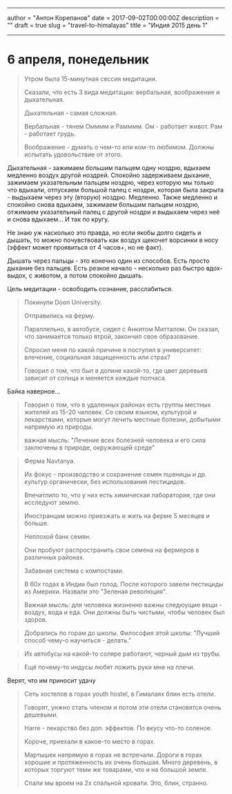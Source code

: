 

------

author = "Антон Корепанов"
date = 2017-09-02T00:00:00Z
description = ""
draft = true
slug = "travel-to-himalayas"
title = "Индия 2015 день 1"

------

# 6 апреля, понедельник

>  Утром была 15-минутная сессия медитации.
>
>  Сказали, что есть 3 вида медитации: вербальная, воображение и дыхательная.
>
>  Дыхательная - самая сложная.
>
>  Вербальная - тянем Омммм и Рамммм. Ом - работает живот. Рам - работает грудь.
>
>  Воображение - думать о чем-то или ком-то любимом. Должны испытать удовольствие от этого.

Дыхательная - зажимаем большим пальцем одну ноздрю, вдыхаем медленно воздух другой ноздрей. Спокойно задерживаем дыхание, зажимаем указательным пальцем ноздрю, через которую мы только что вдыхали, отпускаем большой палец с ноздри, которая была закрыта - выдыхаем через эту (вторую) ноздрю. Медленно. Также медленно и спокойно снова вдыхаем, зажимаем большим пальцем ноздрю, отжимаем указательный палец с другой ноздри и выдыхаем через неё и снова вдыхаем… И так по кругу. 

Не знаю уж насколько это правда, но если якобы долго сидеть и дышать, то можно почувствовать как воздух щекочет ворсинки в носу (эффект может проявиться от 4 часов+, но не факт). 

Дышать через пальцы - это конечно один из способов. Есть просто дыхание без пальцев. Есть резкое начало - несколько раз быстро вдох-выдох, с животом, а потом спокойно дышать.

Цель медитации - освободить сознание, расслабиться.

> Покинули Doon University.
>
> Отправились на ферму.
>
> Параллельно, в автобусе, сидел с Анкитом Митталом. Он сказал, что занимается только ятрой, закончил свое образование.
>
> Спросил меня по какой причине я поступил в университет: влечение, социальная защищенность или страх?
>
> Говорил о том, что был в долине какой-то, где цвет деревьев зависит от солнца и меняется каждые полчаса.

Байка наверное...

> Говорил о том, что в удаленных районах есть группы местных жителей из 15-20 человек. Со своим языком, культурой и лекарствами, которые могут лечить местные болезни, добытыми напрямую из природы.
>
> важная мысль: "Лечение всех болезней человека и его сила заключены в природе, окружающей среде"

> Ферма Navtanya.
>
> Их фокус - производство и сохранение семян пшеницы и др. культур органически, без использования пестицидов.
>
> Впечатлило то, что у них есть химическая лаборатория, где они исследуют землю.
>
> Иностранцам можно приезжать и жить на ферме 5 месяцев и больше.
>
> Неплохой банк семян.
>
> Они пробуют распространить свои семена на фермеров в различных районах.
>
> Забавная система с компостами.
>
> В 60х годах в Индии был голод. После которого завели пестициды из Америки. Назвали это "Зеленая революция".
>
> Важная мысль: для человека жизненно важны следюущие вещи - воздух, вода и еда. Они должны быть чистыми, чтобы человек был здоров.

> Добрались по горам до школы. Философия этой школы: "Лучший способ чему-о научиться - делать."

> Их автобусы на какой-то соляре работают, черный дым из трубы.

>  Ещё почему-то индусы любят ложить руки мне на плечи.

Верят, что им приносит удачу

> Сеть хостелов в горах youth hostel, в Гималаях блин есть отели.
>
> Говорят, унжно стать членом и потом эти отели становятся очень дешевыми.
>
> Harre - лекарство без доп. эффектов. По вкусу что-то соленое.
>
> Короче, приехали в какое-то место в горах.
>
> Мартышек напрямую в горах не встречали. Дороги в горах хорошие и протяженность их очень большая. Много деревень, в которых торгуют теми же товарами, что и на большой земле.
>
> Спали мы вроем на 2х спальной кровати. Это, блин, странно.

